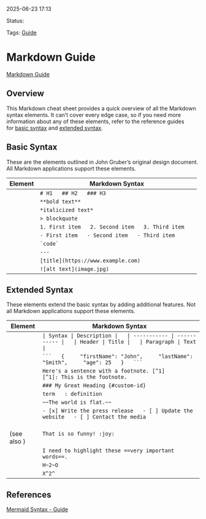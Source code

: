 
2025-06-23 17:13

Status:

Tags: [Guide](../../3%20-%20Tags/Guide.md) 


# Markdown Guide

[Markdown Guide](.md)
## Overview[](https://www.markdownguide.org/cheat-sheet/#overview)

This Markdown cheat sheet provides a quick overview of all the Markdown syntax elements. It can’t cover every edge case, so if you need more information about any of these elements, refer to the reference guides for [basic syntax](https://www.markdownguide.org/basic-syntax/) and [extended syntax](https://www.markdownguide.org/extended-syntax/).

## Basic Syntax[](https://www.markdownguide.org/cheat-sheet/#basic-syntax)

These are the elements outlined in John Gruber’s original design document. All Markdown applications support these elements.

| Element                                                                         | Markdown Syntax                                     |
| ------------------------------------------------------------------------------- | --------------------------------------------------- |
| [](https://www.markdownguide.org/basic-syntax/#headings)                 | `# H1   ## H2   ### H3`                             |
| [](https://www.markdownguide.org/basic-syntax/#bold)                        | `**bold text**`                                     |
| [](https://www.markdownguide.org/basic-syntax/#italic)                    | `*italicized text*`                                 |
| [](https://www.markdownguide.org/basic-syntax/#blockquotes-1)         | `> blockquote`                                      |
| [](https://www.markdownguide.org/basic-syntax/#ordered-lists)       | `1. First item   2. Second item   3. Third item   ` |
| [](https://www.markdownguide.org/basic-syntax/#unordered-lists)   | `- First item   - Second item   - Third item   `    |
| [](https://www.markdownguide.org/basic-syntax/#code)                        | `` `code` ``                                        |
| [](https://www.markdownguide.org/basic-syntax/#horizontal-rules) | `---`                                               |
| [](https://www.markdownguide.org/basic-syntax/#links)                       | `[title](https://www.example.com)`                  |
| [](https://www.markdownguide.org/basic-syntax/#images-1)                   | `![alt text](image.jpg)`                            |

## Extended Syntax[](https://www.markdownguide.org/cheat-sheet/#extended-syntax)

These elements extend the basic syntax by adding additional features. Not all Markdown applications support these elements.

| Element                                                                                                                                                                             | Markdown Syntax                                                                                                    |
| ----------------------------------------------------------------------------------------------------------------------------------------------------------------------------------- | ------------------------------------------------------------------------------------------------------------------ |
| [](https://www.markdownguide.org/extended-syntax/#tables)                                                                                                                      | `\| Syntax \| Description \|   \| ----------- \| ----------- \|   \| Header \| Title \|   \| Paragraph \| Text \|` |
| [](https://www.markdownguide.org/extended-syntax/#fenced-code-blocks)                                                                                              | ` ```   {     "firstName": "John",     "lastName": "Smith",     "age": 25   }   ``` `                              |
| [](https://www.markdownguide.org/extended-syntax/#footnotes)                                                                                                                | `Here's a sentence with a footnote. [^1]      [^1]: This is the footnote.`                                         |
| [](https://www.markdownguide.org/extended-syntax/#heading-ids)                                                                                                            | `### My Great Heading {#custom-id}`                                                                                |
| [](https://www.markdownguide.org/extended-syntax/#definition-lists)                                                                                                  | `term   : definition`                                                                                              |
| [](https://www.markdownguide.org/extended-syntax/#strikethrough)                                                                                                       | `~~The world is flat.~~`                                                                                           |
| [](https://www.markdownguide.org/extended-syntax/#task-lists)                                                                                                              | `- [x] Write the press release   - [ ] Update the website   - [ ] Contact the media`                               |
| [](https://www.markdownguide.org/extended-syntax/#emoji)  <br>(see also [](https://www.markdownguide.org/extended-syntax/#copying-and-pasting-emoji)) | `That is so funny! :joy:`                                                                                          |
| [](https://www.markdownguide.org/extended-syntax/#highlight)                                                                                                               | `I need to highlight these ==very important words==.`                                                              |
| [](https://www.markdownguide.org/extended-syntax/#subscript)                                                                                                               | `H~2~O`                                                                                                            |
| [](https://www.markdownguide.org/extended-syntax/#superscript)                                                                                                           | `X^2^`                                                                                                             |

## References
[Mermaid Syntax - Guide](Mermaid%20Syntax%20-%20Guide.md)